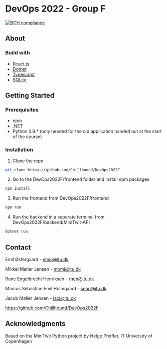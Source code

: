 # DevOps 2022 - Group F
[![BCH compliance](https://bettercodehub.com/edge/badge/Chillhound/DevOps2022F?branch=main)](https://bettercodehub.com/)
## About
### Build with
* [React.js](https://reactjs.org/)
* [Dotnet](https://dotnet.microsoft.com/en-us/)
* [Typescript](https://www.typescriptlang.org/)
* [SQLite](https://www.sqlite.org/index.html)
## Getting Started
### Prerequisites
* npm
* .NET
* Python 3.9.* (only needed for the old application handed out at the start of the course)
### Installation
1. Clone the repo
  ```sh
  git clone https://github.com/Chillhound/DevOps2022F
  ```
2. Go to the DevOps2022F/frontend folder and install npm packages
  ```sh
  npm install
  ```
3. Run the frontend from DevOps2022F/frontend
  ```sh
  npm run
  ```
4. Run the backend in a seperate terminal from DevOps2022F/backend/MiniTwit-API
  ```sh
  dotnet run
  ```
  
## Contact
Emil Østergaard - emio@itu.dk

Mikkel Møller Jensen - momj@itu.dk

Rune Engelbrecht Henriksen - rhen@itu.dk

Marcus Sebastian Emil Holmgaard - seho@itu.dk

Jacob Møller Jensen - jacj@itu.dk

https://github.com/Chillhound/DevOps2022F

## Acknowledgments
Based on the MiniTwit Python project by Helge Pfeiffer, IT University of Copenhagen
